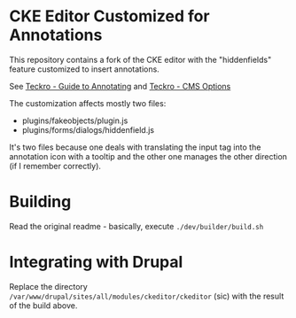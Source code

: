# CKE Editor Customized for Annotations

This repository contains a fork of the CKE editor with the "hiddenfields" 
feature customized to insert annotations.

See [Teckro - Guide to Annotating](https://docs.google.com/document/d/1K_P1F_a7sNUiVzWv_ErTT4tVGsKNLwreJYkVeZRBxGY/edit#heading=h.fnkdbgioz8kb)
and [Teckro - CMS Options](https://docs.google.com/document/d/1vLI4db2IzogyMAPWMAWDAg63sAOsoct2bEc4xqw2aUc/edit#heading=h.72i6mbrphbu9)

The customization affects mostly two files:

 - plugins/fakeobjects/plugin.js
 - plugins/forms/dialogs/hiddenfield.js

It's two files because one deals with translating the input tag into 
the annotation icon with a tooltip and the other one manages the other
direction (if I remember correctly).

# Building

Read the original readme - basically, execute `./dev/builder/build.sh`

# Integrating with Drupal

Replace the directory `/var/www/drupal/sites/all/modules/ckeditor/ckeditor` (sic)
with the result of the build above.



